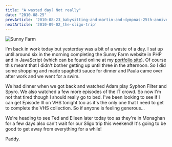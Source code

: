 ```yaml
---
title: "A wasted day? Not really"
date: "2010-08-25"
prevArticle: '2010-08-23_babysitting-and-martin-and-dympnas-25th-anniversary'
nextArticle: '2010-09-02_the-sligo-trip'
---
```

![Sunny Farm](/images/farm_1.jpg "Sunny Farm, finally completed.")

I'm back in work today but yesterday was a bit of a waste of a day. I sat up until around six in the morning completing the Sunny Farm website in PHP and in JavaScript (which can be found online at my [portfolio site](http://paddyfedoo.web44.net)). Of course this meant that I didn't bother getting up until three in the afternoon. So I did some shopping and made spaghetti sauce for dinner and Paula came over after work and we went for a swim.

We had dinner when we got back and watched Adam play Syphon Filter and Spyro. We also watched a few more episodes of the IT crowd. So now I'm not that tired though I should really go to bed. I've been looking to see if I can get Episode III on VHS tonight too as it's the only one that I need to get to complete the VHS collection. So if anyone is feeling generous...

We're heading to see Ted and Eileen later today too as they're in Monaghan for a few days also can't wait for our Sligo trip this weekend! It's going to be good to get away from everything for a while!

Paddy.